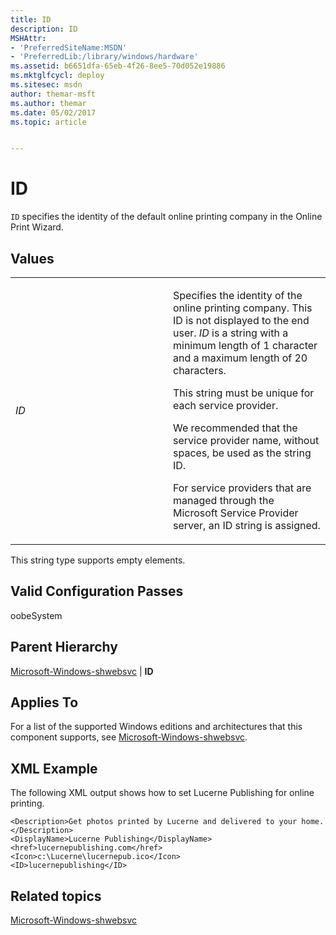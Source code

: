 ```yaml
---
title: ID
description: ID
MSHAttr:
- 'PreferredSiteName:MSDN'
- 'PreferredLib:/library/windows/hardware'
ms.assetid: b6651dfa-65eb-4f26-8ee5-70d052e19886
ms.mktglfcycl: deploy
ms.sitesec: msdn
author: themar-msft
ms.author: themar
ms.date: 05/02/2017
ms.topic: article


---
```


# ID


`ID` specifies the identity of the default online printing company in the Online Print Wizard.

## Values


<table>
<colgroup>
<col width="50%" />
<col width="50%" />
</colgroup>
<tbody>
<tr class="odd">
<td><p><em>ID</em></p></td>
<td><p>Specifies the identity of the online printing company. This ID is not displayed to the end user. <em>ID</em> is a string with a minimum length of 1 character and a maximum length of 20 characters.</p>
<p>This string must be unique for each service provider.</p>
<p>We recommended that the service provider name, without spaces, be used as the string ID.</p>
<p>For service providers that are managed through the Microsoft Service Provider server, an ID string is assigned.</p></td>
</tr>
</tbody>
</table>

 

This string type supports empty elements.

## Valid Configuration Passes


oobeSystem

## Parent Hierarchy


[Microsoft-Windows-shwebsvc](microsoft-windows-shwebsvc.md) | **ID**

## Applies To


For a list of the supported Windows editions and architectures that this component supports, see [Microsoft-Windows-shwebsvc](microsoft-windows-shwebsvc.md).

## XML Example


The following XML output shows how to set Lucerne Publishing for online printing.

```
<Description>Get photos printed by Lucerne and delivered to your home.</Description>
<DisplayName>Lucerne Publishing</DisplayName>
<href>lucernepublishing.com</href>
<Icon>c:\Lucerne\lucernepub.ico</Icon>
<ID>lucernepublishing</ID>
```

## Related topics


[Microsoft-Windows-shwebsvc](microsoft-windows-shwebsvc.md)

 

 







